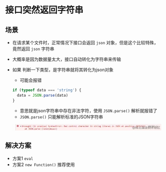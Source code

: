 # 接口突然返回字符串

## 场景

+ 在请求某个文件时，正常情况下接口会返回 `json` 对象，但是这个比较特殊，竟然返回 `json` 字符串

+ 大概率是因为数据量太大，接口自动转化为字符串来传输

+ 如果 判断一下类型，是字符串就将其转化为json对象

  + 可能会报错

  ```js
  if (typeof data === 'string') {
    data = JSON.parse(data)
  }
  ```

  + 意思就是json字符串中存在非法字符，使用 `JSON.parse()` 解析就报错了
  + `JSON.parse()` 只能解析标准的JSON字符串

  ![转json对象报错](./../images/转json对象报错.jpg)

## 解决方案

+ 方案1 `eval`
+ 方案2 `new Function()` 推荐使用
